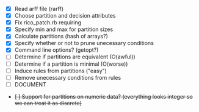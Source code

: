 - [x] Read arff file (rarff)
- [x] Choose partition and decision attributes
- [x] Fix rico_patch.rb requiring
- [x] Specify min and max for partition sizes
- [x] Calculate partitions (hash of arrays?)
- [x] Specify whether or not to prune unecessary conditions
- [x] Command line options? (getopt?)
- [ ] Determine if partitions are equivalent (O(awful))
- [ ] Determine if a partition is minimal (O(worse))
- [ ] Induce rules from partitions ("easy")
- [ ] Remove unecessary conditions from rules
- [ ] DOCUMENT
- ~~[ ] Support for partitions on numeric data? (everything looks integer so we can treat it as discrete)~~
